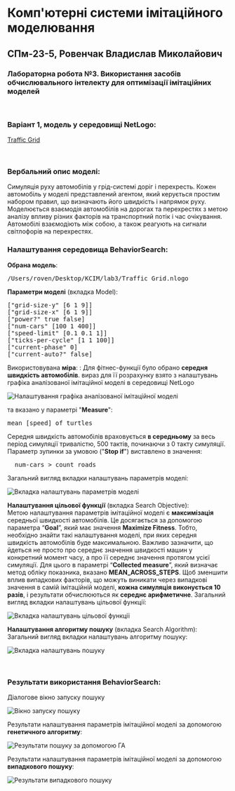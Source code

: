 # Комп'ютерні системи імітаційного моделювання
## СПм-23-5, Ровенчак Владислав Миколайович
### Лабораторна робота №**3**. Використання засобів обчислювального інтелекту для оптимізації імітаційних моделей

<br>

### Варіант 1, модель у середовищі NetLogo:
[Traffic Grid](https://www.netlogoweb.org/launch#http://www.netlogoweb.org/assets/modelslib/Sample%20Models/Social%20Science/Traffic%20Grid.nlogo)

<br>

### Вербальний опис моделі:
Симуляція руху автомобілів у грід-системі доріг і перехресть. Кожен автомобіль у моделі представлений агентом, який керується простим набором правил, що визначають його швидкість і напрямок руху. Моделюється взаємодія автомобілів на дорогах та перехрестях з метою аналізу впливу різних факторів на транспортний потік і час очікування. Автомобілі взаємодіють між собою, а також реагують на сигнали світлофорів на перехрестях.
### Налаштування середовища BehaviorSearch:

**Обрана модель**:
<pre>
/Users/roven/Desktop/KCIM/lab3/Traffic Grid.nlogo
</pre>
**Параметри моделі** (вкладка Model):
<pre>
["grid-size-y" [6 1 9]]
["grid-size-x" [6 1 9]]
["power?" true false]
["num-cars" [100 1 400]]
["speed-limit" [0.1 0.1 1]]
["ticks-per-cycle" [1 1 100]]
["current-phase" 0]
["current-auto?" false]
</pre>
Використовувана **міра**:  :
Для фітнес-функції було обрано **середня швидкість автомобілів**. вираз для її розрахунку взято з налаштувань графіка аналізованої імітаційної моделі в середовищі NetLogo

![Налаштування графіка аналізованої імітаційної моделі](average_speed.png)

та вказано у параметрі "**Measure**":
<pre>
mean [speed] of turtles
</pre>
Середня швидкість автомобілів враховується **в середньому** за весь період симуляції тривалістю, 500 тактів, починаючи з 0 такту симуляції.  
Параметр зупинки за умовою ("**Stop if**") виставлено в значення:
<pre>
  num-cars > count roads
</pre>
Загальний вигляд вкладки налаштувань параметрів моделі:

![Вкладка налаштувань параметрів моделі](parameters.png)

**Налаштування цільової функції** (вкладка Search Objective):  
Метою налаштування параметрів імітаційної моделі є **максимізація** середньої швидкості автомобілів. Це досягається за допомогою параметра “**Goal**”, який має значення **Maximize Fitness**. Тобто, необхідно знайти такі налаштування моделі, при яких середня швидкість автомобілів буде максимальною. Важливо зазначити, що йдеться не просто про середнє значення швидкості машин у конкретний момент часу, а про її середнє значення протягом усієї симуляції. Для цього в параметрі “**Collected measure**”, який визначає метод обліку показника, вказано **MEAN_ACROSS_STEPS**.
Щоб зменшити вплив випадкових факторів, що можуть виникати через випадкові значення в самій імітаційній моделі, **кожна симуляція виконується 10 разів**, і результати обчислюються як **середнє арифметичне**.
Загальний вигляд вкладки налаштувань цільової функції:

![Вкладка налаштувань цільової функції](objective.png)

**Налаштування алгоритму пошуку** (вкладка Search Algorithm):  
Загальний вигляд вкладки налаштувань алгоритму пошуку:

![Вкладка налаштувань пошуку](search.png)

<br>

### Результати використання BehaviorSearch:
Діалогове вікно запуску пошуку

![Вікно запуску пошуку](dialog.png)

Результати налаштування параметрів імітаційної моделі за допомогою **генетичного алгоритму**:

![Результати пошуку за допомогою ГА](ga.png)

Результати налаштування параметрів імітаційної моделі за допомогою **випадкового пошуку**:

![Результати випадкового пошуку](rs.png) 
